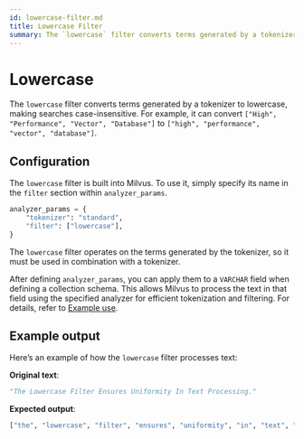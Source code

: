 ```yaml
---
id: lowercase-filter.md
title: Lowercase​ Filter
summary: The `lowercase` filter converts terms generated by a tokenizer to lowercase, making searches case-insensitive.
---
```


# Lowercase​

The `lowercase` filter converts terms generated by a tokenizer to lowercase, making searches case-insensitive. For example, it can convert `["High", "Performance", "Vector", "Database"]` to `["high", "performance", "vector", "database"]`.​

## Configuration​

The `lowercase` filter is built into Milvus. To use it, simply specify its name in the `filter` section within `analyzer_params`.​

```Python
analyzer_params = {​
    "tokenizer": "standard",​
    "filter": ["lowercase"],​
}​
```

The `lowercase` filter operates on the terms generated by the tokenizer, so it must be used in combination with a tokenizer.

After defining `analyzer_params`, you can apply them to a `VARCHAR` field when defining a collection schema. This allows Milvus to process the text in that field using the specified analyzer for efficient tokenization and filtering. For details, refer to [Example use](analyzer-overview.md).​

## Example output​

Here’s an example of how the `lowercase` filter processes text:​

**Original text**:​

```Python
"The Lowercase Filter Ensures Uniformity In Text Processing."​
```

**Expected output**:​

```Python
["the", "lowercase", "filter", "ensures", "uniformity", "in", "text", "processing"]​
```
